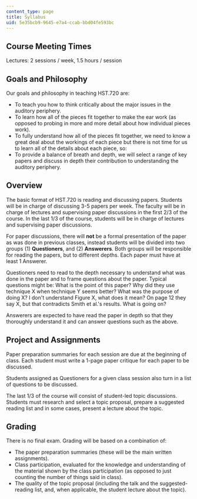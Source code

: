 ```yaml
---
content_type: page
title: Syllabus
uid: 5e35bcb9-9645-e7a4-ccab-bbd04fe593bc
---
```


Course Meeting Times
--------------------

Lectures: 2 sessions / week, 1.5 hours / session

Goals and Philosophy
--------------------

Our goals and philosophy in teaching HST.720 are:

*   To teach you how to think critically about the major issues in the auditory periphery.
*   To learn how all of the pieces fit together to make the ear work (as opposed to probing in more and more detail about how individual pieces work).
*   To fully understand how all of the pieces fit together, we need to know a great deal about the workings of each piece but there is not time for us to learn all of the details about each piece, so:
*   To provide a balance of breath and depth, we will select a range of key papers and discuss in depth their contribution to understanding the auditory periphery.

Overview
--------

The basic format of HST.720 is reading and discussing papers. Students will be in charge of discussing 3-5 papers per week. The faculty will be in charge of lectures and supervising paper discussions in the first 2/3 of the course. In the last 1/3 of the course, students will be in charge of lectures and supervising paper discussions.

For paper discussions, there will **not** be a formal presentation of the paper as was done in previous classes, instead students will be divided into two groups (1) **Questioners**, and (2) **Answerers**. Both groups will be responsible for reading the papers, but to different depths. Each paper must have at least 1 Answerer.

Questioners need to read to the depth necessary to understand what was done in the paper and to frame questions about the paper. Typical questions might be: What is the point of this paper? Why did they use technique X when technique Y seems better? What was the purpose of doing X? I don't understand Figure X, what does it mean? On page 12 they say X, but that contradicts Smith et al.'s results. What is going on?

Answerers are expected to have read the paper in depth so that they thoroughly understand it and can answer questions such as the above.

Project and Assignments
-----------------------

Paper preparation summaries for each session are due at the beginning of class. Each student must write a 1-page paper critique for each paper to be discussed.

Students assigned as Questioners for a given class session also turn in a list of questions to be discussed.

The last 1/3 of the course will consist of student-led topic discussions. Students must research and select a topic proposal, prepare a suggested reading list and in some cases, present a lecture about the topic.

Grading
-------

There is no final exam. Grading will be based on a combination of:

*   The paper preparation summaries (these will be the main written assignments).
*   Class participation, evaluated for the knowledge and understanding of the material shown by the class participation (as opposed to just counting the number of things said in class).
*   The quality of the topic proposal (including the talk and the suggested-reading list, and, when applicable, the student lecture about the topic).